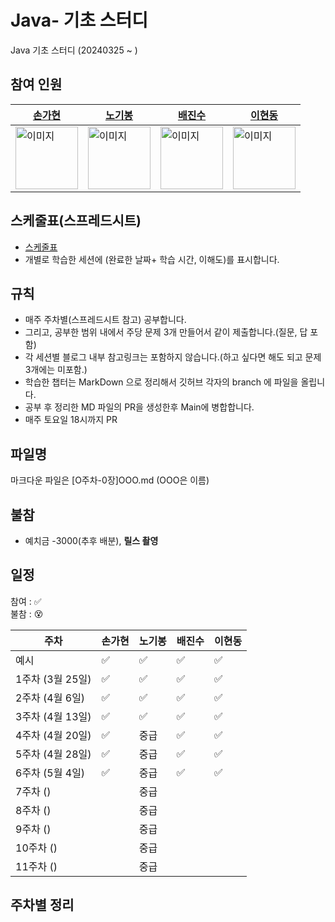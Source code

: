 # Java- 기초 스터디
Java 기초 스터디 (20240325 ~ )


                
## 참여 인원 
| [손가현](https://github.com/gahyeeeon)| [노기봉](https://github.com/rohgibong)| [배진수](https://github.com/JinsuBae2)| [이현동](https://github.com/lhdmir)|
|---|---|---|---|
| <img src="https://avatars.githubusercontent.com/u/157968161?v=4" alt="이미지" width="100" height="100"> | <img src="https://avatars.githubusercontent.com/u/119557561?v=4" alt="이미지" width="100" height="100"> | <img src="https://avatars.githubusercontent.com/u/140715759?v=4" alt="이미지" width="100" height="100"> | <img src="https://avatars.githubusercontent.com/u/42959665?v=4" alt="이미지" width="100" height="100"> |

## 스케줄표(스프레드시트)
 - [스케줄표](https://docs.google.com/spreadsheets/d/1C20i9eVg6dBjAaVJSZJ3442XdMUcuFAYQjwgV0hLJGw/edit#gid=0)
 - 개별로 학습한 세션에 (완료한 날짜+ 학습 시간, 이해도)를 표시합니다.


## 규칙
- 매주 주차별(스프레드시트 참고) 공부합니다.
- 그리고, 공부한 범위 내에서 주당 문제 3개 만들어서 같이 제출합니다.(질문, 답 포함)
- 각 세션별 블로그 내부 참고링크는 포함하지 않습니다.(하고 싶다면 해도 되고 문제 3개에는 미포함.)
- 학습한 챕터는 MarkDown 으로 정리해서 깃허브 각자의 branch 에 파일을 올립니다.
- 공부 후 정리한 MD 파일의 PR을 생성한후 Main에 병합합니다.
- 매주 토요일 18시까지 PR 


## 파일명
마크다운 파일은 [O주차-0장]OOO.md (OOO은 이름)

## 불참
- 예치금 -3000(추후 배분), **릴스 촬영**

## 일정

참여 : ✅  
불참 : 😵  

| 주차           | 손가현 | 노기봉 | 배진수 | 이현동 |
|--------------|---|---|---|---|
| 예시           | ✅ | ✅  | ✅ | ✅ |
| 1주차 (3월 25일) | ✅ | ✅ | ✅ | ✅ |
| 2주차 (4월 6일)  | ✅ | ✅ | ✅ | ✅ | 
| 3주차 (4월 13일) | ✅ | ✅ | ✅ | ✅ |
| 4주차 (4월 20일) | ✅ | 중급 | ✅ | ✅ |
| 5주차 (4월 28일) | ✅ | 중급 | ✅ | ✅ |
| 6주차 (5월 4일)  | ✅ | 중급 | ✅ | ✅ |
| 7주차 ()       |  | 중급 |     |    |
| 8주차 ()       |  | 중급 |     |    |
| 9주차 ()       |  | 중급 |     |    |
| 10주차 ()      |  | 중급 |     |    |
| 11주차 ()      |  | 중급 |     |    |

## 주차별 정리



  
